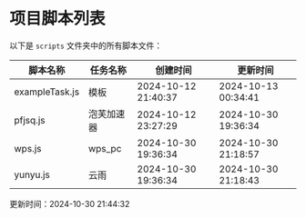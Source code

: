 
# 项目脚本列表

以下是 `scripts` 文件夹中的所有脚本文件：

| 脚本名称        | 任务名称        | 创建时间               | 更新时间               |
| --------------- | --------------- | ---------------------- | ---------------------- |
| exampleTask.js | 模板 | 2024-10-12 21:40:37 | 2024-10-13 00:34:41 |
| pfjsq.js | 泡芙加速器 | 2024-10-12 23:27:29 | 2024-10-30 19:36:34 |
| wps.js | wps_pc | 2024-10-30 19:36:34 | 2024-10-30 21:18:57 |
| yunyu.js | 云雨 | 2024-10-30 19:36:34 | 2024-10-30 21:18:43 |

更新时间：2024-10-30 21:44:32
  